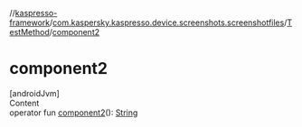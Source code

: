 //[kaspresso-framework](../../index.md)/[com.kaspersky.kaspresso.device.screenshots.screenshotfiles](../index.md)/[TestMethod](index.md)/[component2](component2.md)



# component2  
[androidJvm]  
Content  
operator fun [component2](component2.md)(): [String](https://kotlinlang.org/api/latest/jvm/stdlib/kotlin/-string/index.html)  



